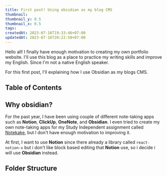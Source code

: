 ```yaml
---
title: First post! Using obsidian as my blog CMS
thumbnail: 
thumbnail_y: 0.5
thumbnail_x: 0.5
tags: 
createdAt: 2023-07-16T19:33:46+07:00
updatedAt: 2023-07-16T20:22:58+07:00
---
```

Hello all! I finally have enough motivation to creating my own portfolio website.
I'll use this blog as a place to practice my writing skills and improve my English. Since I'm not a native English speaker.

For this first post, I'll explaining how I use Obsidian as my blogs CMS.

## Table of Contents

## Why obsidian?
For the past year, I have been using couple of different note-taking apps such as **Notion**, **ClickUp**, **OneNote**, and **Obsidian**. I even tried to create my own note-taking apps for my Study Independent assignment called [Notekake](https://github.com/mbahArip/mini-project-notokake), but I don't have enough motivation to improving it.

At first, I want to use **Notion** since there already a library called `react-notion-x` but i don't like block based editing that **Notion** use, so i decide i will use **Obsidian** instead.
## Folder Structure
